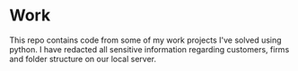 # Work
This repo contains code from some of my work projects I've solved using python. I have redacted all sensitive information regarding customers, firms and folder structure on our local server.
